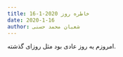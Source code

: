 ```yaml
---
title: خاطره روز 2020-1-16
date: 2020-1-16
author: شعبان محمد حسنی
---
```


امروزم یه روز عادی بود مثل روزای گذشته.